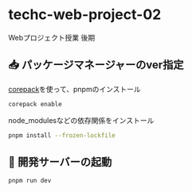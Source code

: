 # techc-web-project-02
Webプロジェクト授業 後期

## 📥 パッケージマネージャーのver指定
[corepack](https://nodejs.org/api/corepack.html)を使って、pnpmのインストール
```sh
corepack enable
```
node_modulesなどの依存関係をインストール

```sh
pnpm install --frozen-lockfile
```

## 🚀 開発サーバーの起動
```sh
pnpm run dev
```